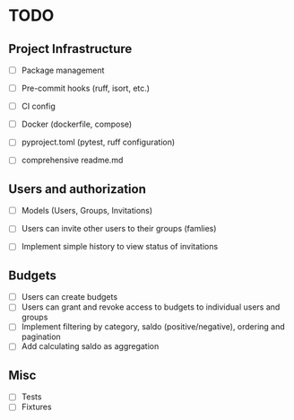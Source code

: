 # TODO

## Project Infrastructure
- [ ] Package management
- [ ] Pre-commit hooks (ruff, isort, etc.)
- [ ] CI config
- [ ] Docker (dockerfile, compose)
- [ ] pyproject.toml (pytest, ruff configuration)
- [ ] comprehensive readme.md


## Users and authorization
- [ ] Models (Users, Groups, Invitations)
- [ ] Users can invite other users to their groups (famlies)
- [ ] Implement simple history to view status of invitations


## Budgets 
- [ ] Users can create budgets
- [ ] Users can grant and revoke access to budgets to individual users and groups
- [ ] Implement filtering by category, saldo (positive/negative), ordering and pagination
- [ ] Add calculating saldo as aggregation

## Misc
- [ ] Tests
- [ ] Fixtures